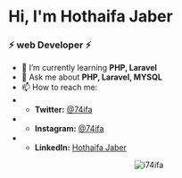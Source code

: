 <h1 >Hi, I'm Hothaifa Jaber</h1>
<h3 >⚡  web Developer ⚡</h3>

- 🌱 I’m currently learning **PHP, Laravel**
- 💬 Ask me about **PHP, Laravel, MYSQL**
- 📫 How to reach me:
- - **Twitter:** <a href="https://twitter.com/74ifa">@74ifa</a>
- - **Instagram:** <a href="https://instagram.com/74ifa">@74ifa</a>
- - **LinkedIn:** <a href="https://www.linkedin.com/in/huzifa-jaber-868b361b7/">Hothaifa Jaber</a>
<p align="center"><img src="https://github-readme-stats.vercel.app/api?username=i74ifa&show_icons=true&theme=vue-dark" alt="i74ifa" /></p>

